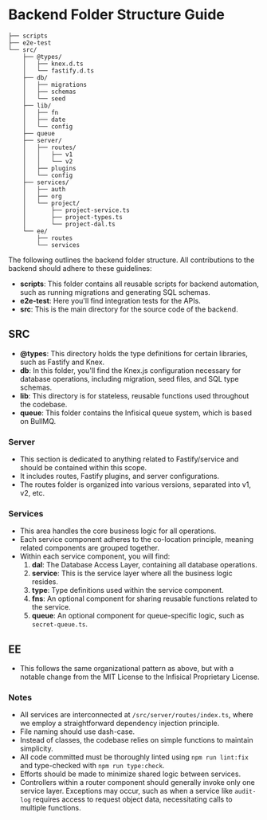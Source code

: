 # Backend Folder Structure Guide

```
├── scripts
├── e2e-test
└── src/
    ├── @types/
    │   ├── knex.d.ts
    │   └── fastify.d.ts
    ├── db/
    │   ├── migrations
    │   ├── schemas
    │   └── seed
    ├── lib/
    │   ├── fn
    │   ├── date
    │   └── config
    ├── queue
    ├── server/
    │   ├── routes/
    │   │   ├── v1
    │   │   └── v2
    │   ├── plugins
    │   └── config
    ├── services/
    │   ├── auth
    │   ├── org
    │   └── project/
    │       ├── project-service.ts
    │       ├── project-types.ts
    │       └── project-dal.ts
    └── ee/
        ├── routes
        └── services
```


The following outlines the backend folder structure. All contributions to the backend should adhere to these guidelines:

- **scripts**: This folder contains all reusable scripts for backend automation, such as running migrations and generating SQL schemas.
- **e2e-test**: Here you'll find integration tests for the APIs.
- **src**: This is the main directory for the source code of the backend.

## SRC

- **@types**: This directory holds the type definitions for certain libraries, such as Fastify and Knex.
- **db**: In this folder, you'll find the Knex.js configuration necessary for database operations, including migration, seed files, and SQL type schemas.
- **lib**: This directory is for stateless, reusable functions used throughout the codebase.
- **queue**: This folder contains the Infisical queue system, which is based on BullMQ.

### Server

- This section is dedicated to anything related to Fastify/service and should be contained within this scope.
- It includes routes, Fastify plugins, and server configurations.
- The routes folder is organized into various versions, separated into v1, v2, etc.

### Services

- This area handles the core business logic for all operations.
- Each service component adheres to the co-location principle, meaning related components are grouped together.
- Within each service component, you will find:
  1. **dal**: The Database Access Layer, containing all database operations.
  2. **service**: This is the service layer where all the business logic resides.
  3. **type**: Type definitions used within the service component.
  4. **fns**: An optional component for sharing reusable functions related to the service.
  5. **queue**: An optional component for queue-specific logic, such as `secret-queue.ts`.

## EE

- This follows the same organizational pattern as above, but with a notable change from the MIT License to the Infisical Proprietary License.

### Notes

- All services are interconnected at `/src/server/routes/index.ts`, where we employ a straightforward dependency injection principle.
- File naming should use dash-case.
- Instead of classes, the codebase relies on simple functions to maintain simplicity.
- All code committed must be thoroughly linted using `npm run lint:fix` and type-checked with `npm run type:check`.
- Efforts should be made to minimize shared logic between services.
- Controllers within a router component should generally invoke only one service layer. Exceptions may occur, such as when a service like `audit-log` requires access to request object data, necessitating calls to multiple functions.